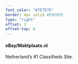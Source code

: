 ```yaml
---
font_color: "#7E7E7E"
border: 4px solid #E0E0E0
type: "right"
offset: 3
offset-top: 6
---
```

#### eBay/Maktplaats.nl
Netherland’s #1 Classifieds Site.

